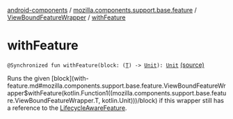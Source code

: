 [android-components](../../index.md) / [mozilla.components.support.base.feature](../index.md) / [ViewBoundFeatureWrapper](index.md) / [withFeature](./with-feature.md)

# withFeature

`@Synchronized fun withFeature(block: (`[`T`](index.md#T)`) -> `[`Unit`](https://kotlinlang.org/api/latest/jvm/stdlib/kotlin/-unit/index.html)`): `[`Unit`](https://kotlinlang.org/api/latest/jvm/stdlib/kotlin/-unit/index.html) [(source)](https://github.com/mozilla-mobile/android-components/blob/master/components/support/base/src/main/java/mozilla/components/support/base/feature/ViewBoundFeatureWrapper.kt#L112)

Runs the given [block](with-feature.md#mozilla.components.support.base.feature.ViewBoundFeatureWrapper$withFeature(kotlin.Function1((mozilla.components.support.base.feature.ViewBoundFeatureWrapper.T, kotlin.Unit)))/block) if this wrapper still has a reference to the [LifecycleAwareFeature](../-lifecycle-aware-feature/index.md).


